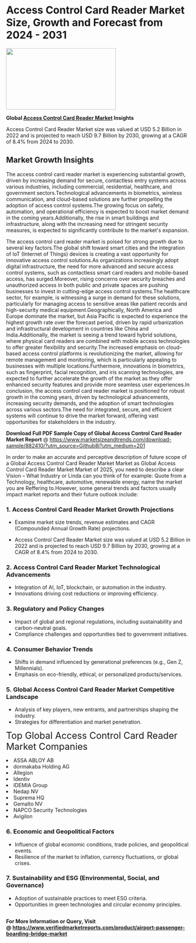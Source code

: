 <H1>Access Control Card Reader Market Size, Growth and Forecast from 2024 - 2031</H1><img class="aligncenter size-medium wp-image-584254" src="https://thirdeyenews.in/wp-content/uploads/2024/09/Global-Market-Research-300x168.jpeg" alt="" width="300" height="168" /><p><strong>Global&nbsp;<a href="https://www.marketsizeandtrends.com/download-sample/882410/?utm_source=Github8j?utm_medium=201">Access Control Card Reader Market</a> Insights</strong></p><p>Access Control Card Reader Market size was valued at USD 5.2 Billion in 2022 and is projected to reach USD 9.7 Billion by 2030, growing at a CAGR of 8.4% from 2024 to 2030.</p><p><h2>Market Growth Insights</h2> <p>The access control card reader market is experiencing substantial growth, driven by increasing demand for secure, contactless entry systems across various industries, including commercial, residential, healthcare, and government sectors.Technological advancements in biometrics, wireless communication, and cloud-based solutions are further propelling the adoption of access control systems.The growing focus on safety, automation, and operational efficiency is expected to boost market demand in the coming years.Additionally, the rise in smart buildings and infrastructure, along with the increasing need for stringent security measures, is expected to significantly contribute to the market's expansion.</p> <p>The access control card reader market is poised for strong growth due to several key factors.The global shift toward smart cities and the integration of IoT (Internet of Things) devices is creating a vast opportunity for innovative access control solutions.As organizations increasingly adopt digital infrastructure, the need for more advanced and secure access control systems, such as contactless smart card readers and mobile-based access, has surged.Moreover, rising concerns over security breaches and unauthorized access in both public and private spaces are pushing businesses to invest in cutting-edge access control systems.The healthcare sector, for example, is witnessing a surge in demand for these solutions, particularly for managing access to sensitive areas like patient records and high-security medical equipment.Geographically, North America and Europe dominate the market, but Asia Pacific is expected to experience the highest growth rate over the forecast period, driven by rapid urbanization and infrastructural development in countries like China and India.Additionally, the market is seeing a trend toward hybrid solutions, where physical card readers are combined with mobile access technologies to offer greater flexibility and security.The increased emphasis on cloud-based access control platforms is revolutionizing the market, allowing for remote management and monitoring, which is particularly appealing to businesses with multiple locations.Furthermore, innovations in biometrics, such as fingerprint, facial recognition, and iris scanning technologies, are expected to further accelerate the growth of the market as they offer enhanced security features and provide more seamless user experiences.In conclusion, the access control card reader market is positioned for robust growth in the coming years, driven by technological advancements, increasing security demands, and the adoption of smart technologies across various sectors.The need for integrated, secure, and efficient systems will continue to drive the market forward, offering vast opportunities for stakeholders in the industry.</p> <p><span class=""><strong>Download Full PDF Sample Copy of Global Access Control Card Reader Market Report</strong> @ <a href="https://www.marketsizeandtrends.com/download-sample/882410/?utm_source=Github8j?utm_medium=201" target="_blank">https://www.marketsizeandtrends.com/download-sample/882410/?utm_source=Github8j?utm_medium=201</a></span></p><p>In order to make an accurate and perceptive description of future scope of a Global&nbsp;Access Control Card Reader Market Market as Global&nbsp;Access Control Card Reader Market Market of 2025, you need to describe a clear Vision &ndash; What Industry or Linda can you think of for example: Quote from a Technology, healthcare, automotive, renewable energy, name the market you are Reffering to.However, some general trends and factors usually impact market reports and their future outlook include:</p><h3>1.&nbsp;<strong>Access Control Card Reader Market Growth Projections</strong></h3><ul><li>Examine market size trends, revenue estimates and CAGR (Compounded Annual Growth Rate) projections.</li><li><p>Access Control Card Reader Market size was valued at USD 5.2 Billion in 2022 and is projected to reach USD 9.7 Billion by 2030, growing at a CAGR of 8.4% from 2024 to 2030.</p></li></ul><h3>2.&nbsp;<strong>Access Control Card Reader Market Technological Advancements</strong></h3><ul><li>Integration of AI, IoT, blockchain, or automation in the industry.</li><li>Innovations driving cost reductions or improving efficiency.</li></ul><h3>3.&nbsp;<strong>Regulatory and Policy Changes</strong></h3><ul><li>Impact of global and regional regulations, including sustainability and carbon-neutral goals.</li><li>Compliance challenges and opportunities tied to government initiatives.</li></ul><h3>4.&nbsp;<strong>Consumer Behavior Trends</strong></h3><ul><li>Shifts in demand influenced by generational preferences (e.g., Gen Z, Millennials).</li><li>Emphasis on eco-friendly, ethical, or personalized products/services.</li></ul><h3>5.&nbsp;<strong>Global Access Control Card Reader Market Competitive Landscape</strong></h3><ul><li>Analysis of key players, new entrants, and partnerships shaping the industry.</li><li>Strategies for differentiation and market penetration.</li></ul><p data-pm-slice="1 1 []"><span style="color: inherit; font-family: inherit; font-size: 25px;">Top Global Access Control Card Reader Market Companies</span></p><div class="" data-test-id=""><p><li>ASSA ABLOY AB</li><li> dormakaba Holding AG</li><li> Allegion</li><li> Identiv</li><li> IDEMIA Group</li><li> Nedap NV</li><li> Suprema HQ</li><li> Gemalto NV</li><li> NAPCO Security Technologies</li><li> Avigilon</li></p></div><h3>6.&nbsp;<strong>Economic and Geopolitical Factors</strong></h3><ul><li>Influence of global economic conditions, trade policies, and geopolitical events.</li><li>Resilience of the market to inflation, currency fluctuations, or global crises.</li></ul><h3>7.&nbsp;<strong>Sustainability and ESG (Environmental, Social, and Governance)</strong></h3><ul><li>Adoption of sustainable practices to meet ESG criteria.</li><li>Opportunities in green technologies and circular economy principles.</li></ul><h2><strong style="font-size: 14px;">For More Information or Query, Visit @&nbsp;</strong><a style="background-color: #ffffff; font-size: 14px;" href="https://www.marketsizeandtrends.com/report/access-control-card-reader-market/" target="_blank">https://www.verifiedmarketreports.com/product/airport-passenger-boarding-bridge-market</a></h2>